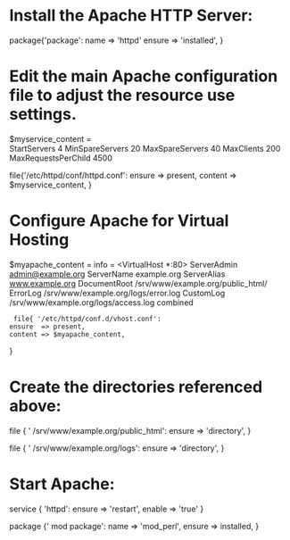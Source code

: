 
# Install the Apache HTTP Server:
 package{'package':
   name   =>  'httpd'
   ensure => 'installed',
  }
  
  # Edit the main Apache configuration file to adjust the resource use settings.
  
  $myservice_content =  
            StartServers        4
            MinSpareServers     20
            MaxSpareServers     40
            MaxClients          200
            MaxRequestsPerChild 4500
        </IfModule>
		
  file{'/etc/httpd/conf/httpd.conf':
    ensure  => present,
    content => $myservice_content,
  }
 
 
 # Configure Apache for Virtual Hosting
 
  $myapache_content = info = <VirtualHost *:80>
             ServerAdmin admin@example.org
             ServerName example.org
             ServerAlias www.example.org
             DocumentRoot /srv/www/example.org/public_html/
             ErrorLog /srv/www/example.org/logs/error.log
             CustomLog /srv/www/example.org/logs/access.log combined
        </VirtualHost>
		
	 file{ '/etc/httpd/conf.d/vhost.conf':
    ensure  => present,
    content => $myapache_content,
  }	
  
  
  # Create the directories referenced above:
  
  file { ' /srv/www/example.org/public_html':
    ensure => 'directory',
  }
  
  file { ' /srv/www/example.org/logs':
    ensure => 'directory',
  }
  
  # Start Apache:
  
  service { 'httpd':
     ensure => 'restart',
	 enable => 'true'
  }
  
  package {' mod package':
  name     => 'mod_perl',
  ensure => installed,
}
